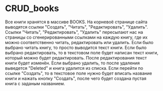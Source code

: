 # CRUD_books
Все книги хранятся в массиве BOOKS.
На корневоё странице сайта выводятся ссылки "Создать", "Читать", "Редактировать", "Удалить".
Ссылки "Читать", "Редактировать", "Удалить" пересылают нас на страницы со сгенерированными ссылками на каждую книгу,
где их можно соответственно читать, редактировать или удалить.
Если было выбрано читать книгу, то просто выводится текст книги.
Если было выбрано редактировать, то в текстовом поле будет написан текст книги, который можно будет редактировать. После редактирования текст книги будет изменён.
Если выбрано удалить, то после удаления выведется "Deleted" и книга удалится из списка.
Если перейти по ссылке "Создать", то в текстовое поле нужно будет вписать название книги и нажать кнопку "Создать", после чего будет создана пустая книга с заданым названием.
